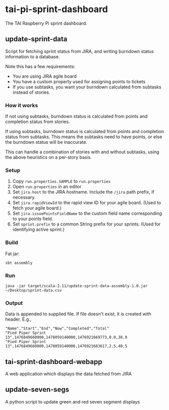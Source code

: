 # tai-pi-sprint-dashboard

The TAI Raspberry Pi sprint dashboard.

## update-sprint-data
Script for fetching sprint status from JIRA, and writing burndown status information to a database.

Note this has a few requirements:

* You are using JIRA agile board
* You have a custom property used for assigning points to tickets
* If you use subtasks, you want your burndown calculated from subtasks instead of stories. 

### How it works

If not using subtasks, burndown status is calculated from points and completion status from stories.

If using subtasks, burndown status is calculated from points and completion status from subtasks. This means the subtasks need to have points, or else the burndown status will be inaccurate.

This can handle a combination of stories with and without subtasks, using the above heuristics on a per-story basis.

### Setup

1. Copy `run.properties.SAMPLE` to `run.properties`
2. Open `run.properties` in an editor
3. Set `jira.host` to the JIRA hostname. Include the `/jira` path prefix, if necessary.
4. Set `jira.rapidViewId` to the rapid view ID for your agile board. (Used to fetch your agile board.)
5. Set `jira.issuePointsFieldName` to the custom field name corresponding to your points field.
6. Set `sprint.prefix` to a common String prefix for your sprints. (Used for identifying active sprint.)

### Build

Fat jar:

```
sbt assembly
```

### Run

```
java -jar target/scala-2.11/update-sprint-data-assembly-1.0.jar ~/Desktop/sprint-data.csv
```

### Output

Data is appended to supplied file. If file doesn't exist, it is created with header. E.g.,

```
"Name","Start","End","Now","Completed","Total"
"Pied Piper Sprint 13",1476849660000,1478059140000,1476921669773,0.0,38.0
"Pied Piper Sprint 13",1476849660000,1478059140000,1476921683617,2.5,40.5
```

## tai-sprint-dashboard-webapp ##
A web application which displays the data fetched from JIRA

## update-seven-segs ##
A python script to update green and red seven segment displays
